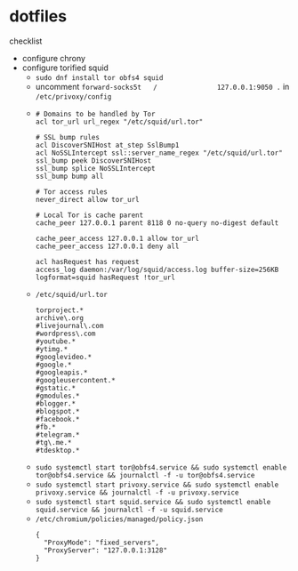 # dotfiles

checklist
* configure chrony
* configure torified squid
  * `sudo dnf install tor obfs4 squid`
  * uncomment `forward-socks5t   /               127.0.0.1:9050 .` in `/etc/privoxy/config`
  * ```
    # Domains to be handled by Tor
    acl tor_url url_regex "/etc/squid/url.tor"

    # SSL bump rules
    acl DiscoverSNIHost at_step SslBump1
    acl NoSSLIntercept ssl::server_name_regex "/etc/squid/url.tor"
    ssl_bump peek DiscoverSNIHost
    ssl_bump splice NoSSLIntercept
    ssl_bump bump all

    # Tor access rules
    never_direct allow tor_url

    # Local Tor is cache parent
    cache_peer 127.0.0.1 parent 8118 0 no-query no-digest default

    cache_peer_access 127.0.0.1 allow tor_url
    cache_peer_access 127.0.0.1 deny all

    acl hasRequest has request
    access_log daemon:/var/log/squid/access.log buffer-size=256KB logformat=squid hasRequest !tor_url
    ```
  * `/etc/squid/url.tor`
    ```
    torproject.*
    archive\.org
    #livejournal\.com
    #wordpress\.com
    #youtube.*
    #ytimg.*
    #googlevideo.*
    #google.*
    #googleapis.*
    #googleusercontent.*
    #gstatic.*
    #gmodules.*
    #blogger.*
    #blogspot.*
    #facebook.*
    #fb.*
    #telegram.*
    #tg\.me.*
    #tdesktop.*
    ```
  * `sudo systemctl start tor@obfs4.service && sudo systemctl enable tor@obfs4.service && journalctl -f -u tor@obfs4.service`
  * `sudo systemctl start privoxy.service && sudo systemctl enable privoxy.service && journalctl -f -u privoxy.service`
  * `sudo systemctl start squid.service && sudo systemctl enable squid.service && journalctl -f -u squid.service`
  * `/etc/chromium/policies/managed/policy.json`
    ```
    {
      "ProxyMode": "fixed_servers",
      "ProxyServer": "127.0.0.1:3128"
    }
    ```
